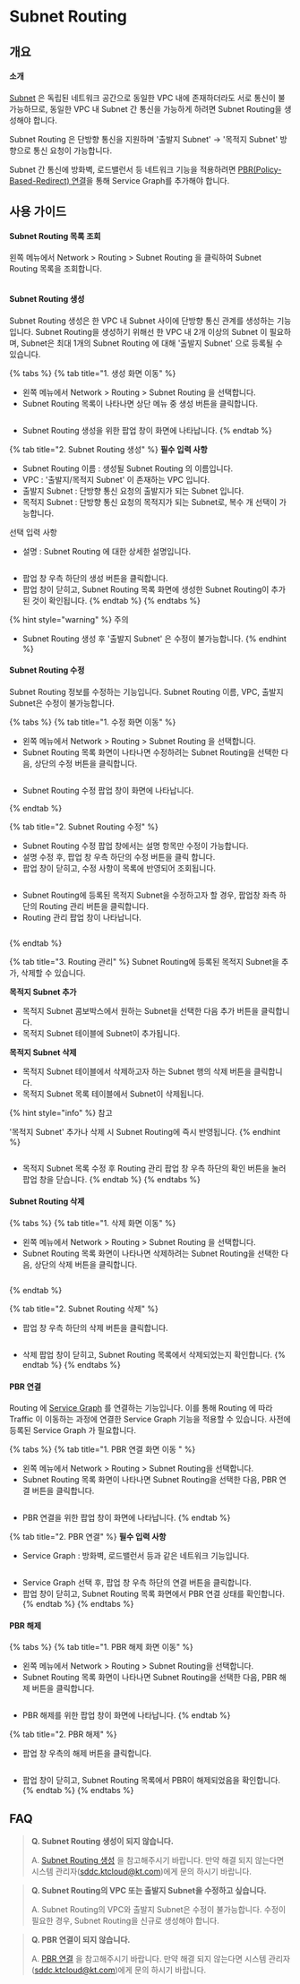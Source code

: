 # Subnet Routing

## 개요

#### 소개

[Subnet](subnet.md) 은 독립된 네트워크 공간으로 동일한 VPC 내에 존재하더라도 서로 통신이 불가능하므로, 동일한 VPC 내 Subnet 간 통신을 가능하게 하려면 Subnet Routing을 생성해야 합니다. &#x20;

Subnet Routing 은 단방향 통신을 지원하며 '출발지 Subnet' -> '목적지 Subnet' 방향으로 통신 요청이 가능합니다.

Subnet 간 통신에 방화벽, 로드밸런서 등 네트워크 기능을 적용하려면 [PBR(Policy-Based-Redirect) 연결](subnet-routing.md#pbr)을 통해 Service Graph를 추가해야 합니다.



## 사용 가이드

#### Subnet Routing 목록 조회

왼쪽 메뉴에서 Network > Routing > Subnet Routing 을 클릭하여 Subnet Routing 목록을 조회합니다.

<figure><img src="../.gitbook/assets/image (44).png" alt=""><figcaption></figcaption></figure>



#### Subnet Routing 생성

Subnet Routing 생성은 한 VPC 내 Subnet 사이에 단방향 통신 관계를 생성하는 기능입니다. Subnet Routing을 생성하기 위해선 한 VPC 내 2개 이상의 Subnet 이 필요하며, Subnet은 최대 1개의 Subnet Routing 에 대해 '출발지 Subnet' 으로 등록될 수 있습니다.

{% tabs %}
{% tab title="1. 생성 화면 이동" %}
* 왼쪽 메뉴에서 Network > Routing > Subnet Routing 을 선택합니다.
* Subnet Routing 목록이 나타나면 상단 메뉴 중 생성 버튼을 클릭합니다.

<figure><img src="../.gitbook/assets/image (122).png" alt=""><figcaption></figcaption></figure>

* Subnet Routing 생성을 위한 팝업 창이 화면에 나타납니다.
{% endtab %}

{% tab title="2. Subnet Routing 생성" %}
**필수 입력 사항**

* Subnet Routing 이름 : 생성될 Subnet Routing 의 이름입니다.
* VPC : '출발지/목적지 Subnet' 이 존재하는 VPC 입니다.
* 출발지 Subnet : 단방향 통신 요청의 출발지가 되는 Subnet 입니다.
* 목적지 Subnet : 단방향 통신 요청의 목적지가 되는 Subnet로, 복수 개 선택이 가능합니다.

선택 입력 사항

* 설명 : Subnet Routing 에 대한 상세한 설명입니다.

<figure><img src="../.gitbook/assets/image (214).png" alt=""><figcaption></figcaption></figure>

* 팝업 창 우측 하단의 생성 버튼을 클릭합니다.
* 팝업 창이 닫히고, Subnet Routing 목록 화면에 생성한 Subnet Routing이 추가된 것이 확인됩니다.
{% endtab %}
{% endtabs %}

{% hint style="warning" %}
주의

* Subnet Routing 생성 후 '출발지 Subnet' 은 수정이 불가능합니다.
{% endhint %}

#### Subnet Routing 수정

Subnet Routing 정보를 수정하는 기능입니다. Subnet Routing 이름, VPC, 출발지 Subnet은 수정이 불가능합니다.

{% tabs %}
{% tab title="1. 수정 화면 이동" %}
* 왼쪽 메뉴에서 Network > Routing > Subnet Routing 을 선택합니다.
* Subnet Routing 목록 화면이 나타나면 수정하려는 Subnet Routing을 선택한 다음, 상단의 수정 버튼을 클릭합니다.

<figure><img src="../.gitbook/assets/image (37).png" alt=""><figcaption></figcaption></figure>

* Subnet Routing 수정 팝업 창이 화면에 나타납니다.


{% endtab %}

{% tab title="2. Subnet Routing 수정" %}
* Subnet Routing 수정 팝업 창에서는 설명 항목만 수정이 가능합니다.
* 설명 수정 후, 팝업 창 우측 하단의 수정 버튼을 클릭 합니다.
* 팝업 창이 닫히고, 수정 사항이 목록에 반영되어 조회됩니다.

<figure><img src="../.gitbook/assets/image (51).png" alt=""><figcaption></figcaption></figure>



* Subnet Routing에 등록된 목적지 Subnet을 수정하고자 할 경우, 팝업창 좌측 하단의 Routing 관리 버튼을 클릭합니다.
* Routing 관리 팝업 창이 나타납니다.

<figure><img src="../.gitbook/assets/image (163).png" alt=""><figcaption></figcaption></figure>
{% endtab %}

{% tab title="3. Routing 관리" %}
Subnet Routing에 등록된 목적지 Subnet을 추가, 삭제할 수 있습니다.

**목적지 Subnet 추가**

* 목적지 Subnet 콤보박스에서 원하는 Subnet을 선택한 다음 추가 버튼을 클릭합니다.
* 목적지 Subnet 테이블에 Subnet이 추가됩니다.

**목적지 Subnet 삭제**

* 목적지 Subnet 테이블에서 삭제하고자 하는 Subnet 행의 삭제 버튼을 클릭합니다.
* 목적지 Subnet 목록 테이블에서 Subnet이 삭제됩니다.

{% hint style="info" %}
참고

'목적지 Subnet' 추가나 삭제 시 Subnet Routing에 즉시 반영됩니다.
{% endhint %}

<figure><img src="../.gitbook/assets/image (134).png" alt=""><figcaption></figcaption></figure>

* 목적지 Subnet 목록 수정 후 Routing 관리 팝업 창 우측 하단의 확인 버튼을 눌러 팝업 창을 닫습니다.
{% endtab %}
{% endtabs %}



#### Subnet Routing 삭제

{% tabs %}
{% tab title="1. 삭제 화면 이동" %}
* 왼쪽 메뉴에서 Network > Routing > Subnet Routing 을 선택합니다.
* Subnet Routing 목록 화면이 나타나면 삭제하려는 Subnet Routing을 선택한 다음, 상단의 삭제 버튼을 클릭합니다.

<figure><img src="../.gitbook/assets/image (9).png" alt=""><figcaption></figcaption></figure>
{% endtab %}

{% tab title="2. Subnet Routing 삭제" %}
* 팝업 창 우측 하단의 삭제 버튼을 클릭합니다.

<figure><img src="../.gitbook/assets/image (53).png" alt=""><figcaption></figcaption></figure>

* 삭제 팝업 창이 닫히고, Subnet Routing 목록에서 삭제되었는지 확인합니다.
{% endtab %}
{% endtabs %}



#### PBR 연결

Routing 에 [Service Graph](../vnf-mgmt/vnf/service-graph.md) 를 연결하는 기능입니다. 이를 통해 Routing 에 따라 Traffic 이 이동하는 과정에 연결한 Service Graph 기능을 적용할 수 있습니다. 사전에 등록된 Service Graph 가 필요합니다.

{% tabs %}
{% tab title="1. PBR 연결 화면 이동 " %}
* 왼쪽 메뉴에서 Network > Routing > Subnet Routing을 선택합니다.
* Subnet Routing 목록 화면이 나타나면 Subnet Routing을 선택한 다음, PBR 연결 버튼을 클릭합니다.

<figure><img src="../.gitbook/assets/image (216).png" alt=""><figcaption></figcaption></figure>

* PBR 연결을 위한 팝업 창이 화면에 나타납니다.
{% endtab %}

{% tab title="2. PBR 연결" %}
**필수 입력 사항**

* Service Graph : 방화벽, 로드밸런서 등과 같은 네트워크 기능입니다.

<figure><img src="../.gitbook/assets/image (147).png" alt=""><figcaption></figcaption></figure>

* Service Graph 선택 후, 팝업 창 우측 하단의 연결 버튼을 클릭합니다.
* 팝업 창이 닫히고, Subnet Routing 목록 화면에서 PBR 연결 상태를 확인합니다.
{% endtab %}
{% endtabs %}



#### PBR 해제

{% tabs %}
{% tab title="1. PBR 해제 화면 이동" %}
* 왼쪽 메뉴에서 Network > Routing > Subnet Routing을 선택합니다.
* Subnet Routing 목록 화면이 나타나면 Subnet Routing을 선택한 다음, PBR 해제 버튼을 클릭합니다.

<figure><img src="../.gitbook/assets/image (58).png" alt=""><figcaption></figcaption></figure>

* PBR 해제를 위한 팝업 창이 화면에 나타납니다.
{% endtab %}

{% tab title="2. PBR 해제" %}
* 팝업 창 우측의 해제 버튼을 클릭합니다.

<figure><img src="../.gitbook/assets/image (161).png" alt=""><figcaption></figcaption></figure>

* 팝업 창이 닫히고, Subnet Routing 목록에서 PBR이 해제되었음을 확인합니다.
{% endtab %}
{% endtabs %}



## FAQ

> **Q. Subnet Routing 생성이 되지 않습니다.**
>
> A. [Subnet Routing 생성](subnet-routing.md#subnet-routing) 을 참고해주시기 바랍니다. 만약 해결 되지 않는다면 시스템 관리자(sddc.ktcloud@kt.com)에게 문의 하시기 바랍니다.

> **Q. Subnet Routing의 VPC 또는 출발지 Subnet을 수정하고 싶습니다.**
>
> A. Subnet Routing의 VPC와 출발지 Subnet은 수정이 불가능합니다. 수정이 필요한 경우, Subnet Routing을 신규로 생성해야 합니다.

> **Q. PBR 연결이 되지 않습니다.**
>
> A. [PBR 연결](subnet-routing.md#pbr) 을 참고해주시기 바랍니다. 만약 해결 되지 않는다면 시스템 관리자(sddc.ktcloud@kt.com)에게 문의 하시기 바랍니다.
